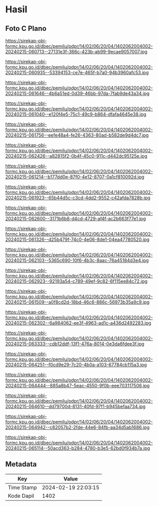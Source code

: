 # Hasil

## Foto C Plano

https://sirekap-obj-formc.kpu.go.id/dbec/pemilu/pdpr/14/02/06/20/04/1402062004002-20240215-060713--27131e3f-366c-423b-ab99-9ecae9057007.jpg

https://sirekap-obj-formc.kpu.go.id/dbec/pemilu/pdpr/14/02/06/20/04/1402062004002-20240215-060935--53394153-ce7e-465f-b7a0-94b3960afc53.jpg

https://sirekap-obj-formc.kpu.go.id/dbec/pemilu/pdpr/14/02/06/20/04/1402062004002-20240215-061646--4b6a51ed-0d39-46bb-97da-7fab9de43a34.jpg

https://sirekap-obj-formc.kpu.go.id/dbec/pemilu/pdpr/14/02/06/20/04/1402062004002-20240215-061040--e120f4e5-75c1-49c9-b864-dfafa4645e38.jpg

https://sirekap-obj-formc.kpu.go.id/dbec/pemilu/pdpr/14/02/06/20/04/1402062004002-20240215-061756--eefe48a4-fe26-4363-80ad-b582de9d4dc7.jpg

https://sirekap-obj-formc.kpu.go.id/dbec/pemilu/pdpr/14/02/06/20/04/1402062004002-20240215-062426--a82815f2-0b4f-45c0-911c-d442dc95125e.jpg

https://sirekap-obj-formc.kpu.go.id/dbec/pemilu/pdpr/14/02/06/20/04/1402062004002-20240215-061214--b177dd0e-87f0-4e12-8707-0a1cf810092d.jpg

https://sirekap-obj-formc.kpu.go.id/dbec/pemilu/pdpr/14/02/06/20/04/1402062004002-20240215-061923--65b44d5c-c3cd-4dd2-9552-c42afda7828b.jpg

https://sirekap-obj-formc.kpu.go.id/dbec/pemilu/pdpr/14/02/06/20/04/1402062004002-20240215-062600--3171b6b8-d4cd-4729-af4f-ac2b663f77e1.jpg

https://sirekap-obj-formc.kpu.go.id/dbec/pemilu/pdpr/14/02/06/20/04/1402062004002-20240215-061326--d25b479f-74c0-4e06-8de1-04ea47780520.jpg

https://sirekap-obj-formc.kpu.go.id/dbec/pemilu/pdpr/14/02/06/20/04/1402062004002-20240215-062103--5365c690-10f6-4b3c-8aac-76a45184d3e4.jpg

https://sirekap-obj-formc.kpu.go.id/dbec/pemilu/pdpr/14/02/06/20/04/1402062004002-20240215-062923--92193a54-c789-49ef-9c82-6f115ee84c72.jpg

https://sirekap-obj-formc.kpu.go.id/dbec/pemilu/pdpr/14/02/06/20/04/1402062004002-20240215-061509--a0f8cd2d-18bd-46c6-886c-56973b35a9c9.jpg

https://sirekap-obj-formc.kpu.go.id/dbec/pemilu/pdpr/14/02/06/20/04/1402062004002-20240215-062302--6a984062-ee3f-4963-ad1c-a436d2492283.jpg

https://sirekap-obj-formc.kpu.go.id/dbec/pemilu/pdpr/14/02/06/20/04/1402062004002-20240215-063333--cdb12ddf-13f1-476a-8014-0e3da6fdee3f.jpg

https://sirekap-obj-formc.kpu.go.id/dbec/pemilu/pdpr/14/02/06/20/04/1402062004002-20240215-064251--f0cd9e29-7c20-4b0a-a103-67784cb115a3.jpg

https://sirekap-obj-formc.kpu.go.id/dbec/pemilu/pdpr/14/02/06/20/04/1402062004002-20240215-064444--885a8b47-5eac-4550-9f0b-eee703117506.jpg

https://sirekap-obj-formc.kpu.go.id/dbec/pemilu/pdpr/14/02/06/20/04/1402062004002-20240215-064610--dd79700d-8131-40fd-97f1-b945befaa734.jpg

https://sirekap-obj-formc.kpu.go.id/dbec/pemilu/pdpr/14/02/06/20/04/1402062004002-20240215-064942--c82057b2-2fde-44e6-84fb-aa34d5ab1686.jpg

https://sirekap-obj-formc.kpu.go.id/dbec/pemilu/pdpr/14/02/06/20/04/1402062004002-20240215-065114--50acd363-b284-4780-b3e5-62bd0f934b7a.jpg


## Metadata

| Key        | Value               |
| ---------- | ------------------- |
| Time Stamp | 2024-02-19 22:03:15 |
| Kode Dapil | 1402                |



